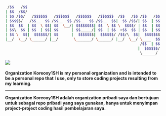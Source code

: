 
```bash
 /$$   /$$                                                               /$$    /$$$$$$  /$$   /$$
| $$  /$$/                                                             /$$$$   /$$__  $$| $$  | $$
| $$ /$$/   /$$$$$$   /$$$$$$   /$$$$$$   /$$$$$$  /$$   /$$ /$$   /$$|_  $$  | $$  \__/| $$  | $$
| $$$$$/   /$$__  $$ /$$__  $$ /$$__  $$ /$$__  $$|  $$ /$$/| $$  | $$  | $$  |  $$$$$$ | $$$$$$$$
| $$  $$  | $$  \ $$| $$  \__/| $$$$$$$$| $$  \ $$ \  $$$$/ | $$  | $$  | $$   \____  $$| $$__  $$
| $$\  $$ | $$  | $$| $$      | $$_____/| $$  | $$  >$$  $$ | $$  | $$  | $$   /$$  \ $$| $$  | $$
| $$ \  $$|  $$$$$$/| $$      |  $$$$$$$|  $$$$$$/ /$$/\  $$|  $$$$$$$ /$$$$$$|  $$$$$$/| $$  | $$
|__/  \__/ \______/ |__/       \_______/ \______/ |__/  \__/ \____  $$|______/ \______/ |__/  |__/
                                                             /$$  | $$                            
                                                            |  $$$$$$/                            
                                                             \______/
```           
<a href=""><img align="left" src="https://github.com/Koreoxy1SH/.github/assets/73381115/da0b190e-91de-4b7c-bbf5-8cb957921e2e"/></a>
</br>
</br>
<b>Organization Koreoxy1SH is my personal organization and is intended to be a personal repo that I use, only to store coding projects resulting from my learning.
</b>
<hr>
<b>Organization Koreoxy1SH adalah organization pribadi saya dan bertujuan untuk sebagai repo pribadi yang saya gunakan, hanya untuk menyimpan project-project coding hasil pembelajaran saya.</b>


